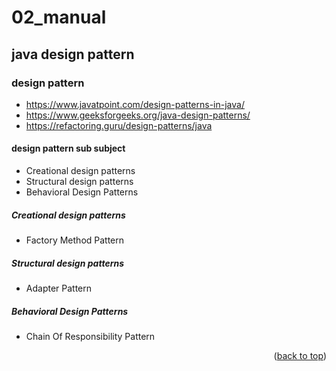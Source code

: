 <a name="topage"></a>

# 02_manual

## java design pattern

### design pattern
* https://www.javatpoint.com/design-patterns-in-java/
* https://www.geeksforgeeks.org/java-design-patterns/
* https://refactoring.guru/design-patterns/java

#### design pattern sub subject
* Creational design patterns
* Structural design patterns
* Behavioral Design Patterns

##### Creational design patterns
* Factory Method Pattern
  
##### Structural design patterns
* Adapter Pattern

##### Behavioral Design Patterns
* Chain Of Responsibility Pattern

<p align="right">(<a href="#topage">back to top</a>)</p>
<br/>
<br/>
